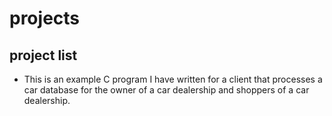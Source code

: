 # projects

<h2>project list</h2>
<ul>
<li>
This is an example C program I have written for a client that processes a car database for the owner of a car dealership and shoppers of a car dealership.
</li>
</ul>